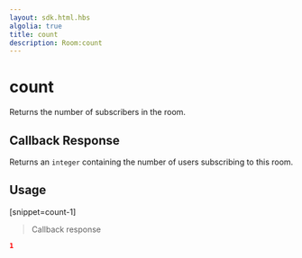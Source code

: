 ```yaml
---
layout: sdk.html.hbs
algolia: true
title: count
description: Room:count
---
```


  

# count
Returns the number of subscribers in the room.


## Callback Response

Returns an `integer` containing the number of users subscribing to this room.

## Usage

[snippet=count-1]
> Callback response

```json
1
```